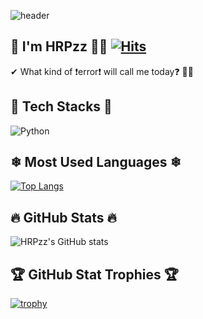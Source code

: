 ![header](https://capsule-render.vercel.app/api?type=slice&color=timeGradient&height=160&section=header&text=Hi%20There%20👋&fontAlign=50&fontAlignY=70&fontSize=90)

## 🌱 I'm HRPzz 🤗🌟 [![Hits](https://hits.seeyoufarm.com/api/count/incr/badge.svg?url=https%3A%2F%2Fgithub.com%2FHRPzz&count_bg=%2379C83D&title_bg=%23555555&icon=&icon_color=%23E7E7E7&title=hits&edge_flat=false)](https://hits.seeyoufarm.com)

✔ What kind of ❗error❗ will call me today❓ 🤔💧

## 🌈 Tech Stacks 🌈

![Python](https://img.shields.io/badge/python-3670A0?style=for-the-badge&logo=python&logoColor=ffdd54)

## ❄ Most Used Languages ❄

[![Top Langs](https://github-readme-stats.vercel.app/api/top-langs/?username=HRPzz&layout=compact)](https://github.com/HRPzz/github-readme-stats)

## 🔥 GitHub Stats 🔥

![HRPzz's GitHub stats](https://github-readme-stats.vercel.app/api?username=HRPzz&&show_icons=true&theme=onedark)

## 🏆 GitHub Stat Trophies 🏆

[![trophy](https://github-profile-trophy.vercel.app/?username=HRPzz&theme=onedark)](https://github.com/HRPzz/github-profile-trophy)
